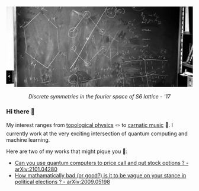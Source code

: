 <p align="center">
<img src="board1.jpeg" alt="But for all symmetries, S6 is unique" width="700"> 
</p>
<p align="center">
<em>Discrete symmetries in the fourier space of S6 lattice - '17</em>
</p>

### Hi there 👋

My interest ranges from [topological physics](https://en.wikipedia.org/wiki/Topological_order) 🪢 to [carnatic music](https://en.wikipedia.org/wiki/Carnatic_music) 🎻. I currently work at the very exciting intersection of quantum computing and machine learning. 

Here are two of my works that might pique you 🗿: 

- [Can you use quantum computers to price call and put stock options ? - arXiv:2101.04280](https://arxiv.org/abs/2101.04280)
- [How mathamatically bad (or good?) is it to be vague on your stance in political elections ? - arXiv:2009.05198](https://arxiv.org/abs/2009.05198)
<!--
**santoshkumarradha/santoshkumarradha** is a ✨ _special_ ✨ repository because its `README.md` (this file) appears on your GitHub profile.

Here are some ideas to get you started:

- 🔭 I’m currently working on ...
- 🌱 I’m currently learning ...
- 👯 I’m looking to collaborate on ...
- 🤔 I’m looking for help with ...
- 💬 Ask me about ...
- 📫 How to reach me: ...
- 😄 Pronouns: ...
- ⚡ Fun fact: ...
-->
